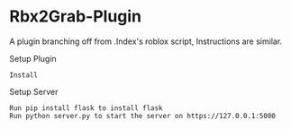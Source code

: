 # Rbx2Grab-Plugin
A plugin branching off from .Index's roblox script, Instructions are similar.

Setup Plugin

    Install

Setup Server

    Run pip install flask to install flask
    Run python server.py to start the server on https://127.0.0.1:5000
